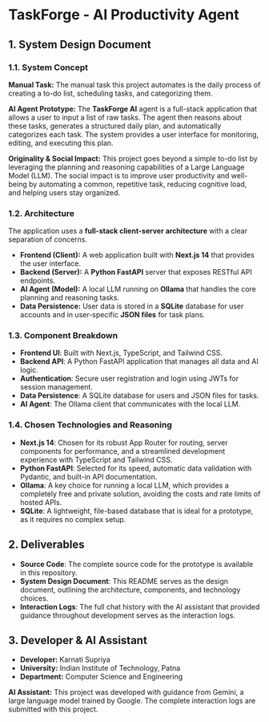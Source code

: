 # TaskForge - AI Productivity Agent

## 1. System Design Document

### 1.1. System Concept

**Manual Task:** The manual task this project automates is the daily process of creating a to-do list, scheduling tasks, and categorizing them.

**AI Agent Prototype:** The **TaskForge AI** agent is a full-stack application that allows a user to input a list of raw tasks. The agent then reasons about these tasks, generates a structured daily plan, and automatically categorizes each task. The system provides a user interface for monitoring, editing, and executing this plan.

**Originality & Social Impact:** This project goes beyond a simple to-do list by leveraging the planning and reasoning capabilities of a Large Language Model (LLM). The social impact is to improve user productivity and well-being by automating a common, repetitive task, reducing cognitive load, and helping users stay organized.

### 1.2. Architecture

The application uses a **full-stack client-server architecture** with a clear separation of concerns.

- **Frontend (Client):** A web application built with **Next.js 14** that provides the user interface.
- **Backend (Server):** A **Python FastAPI** server that exposes RESTful API endpoints.
- **AI Agent (Model):** A local LLM running on **Ollama** that handles the core planning and reasoning tasks.
- **Data Persistence:** User data is stored in a **SQLite** database for user accounts and in user-specific **JSON files** for task plans.

### 1.3. Component Breakdown

- **Frontend UI**: Built with Next.js, TypeScript, and Tailwind CSS.
- **Backend API**: A Python FastAPI application that manages all data and AI logic.
- **Authentication**: Secure user registration and login using JWTs for session management.
- **Data Persistence**: A SQLite database for users and JSON files for tasks.
- **AI Agent**: The Ollama client that communicates with the local LLM.

### 1.4. Chosen Technologies and Reasoning

- **Next.js 14**: Chosen for its robust App Router for routing, server components for performance, and a streamlined development experience with TypeScript and Tailwind CSS.
- **Python FastAPI**: Selected for its speed, automatic data validation with Pydantic, and built-in API documentation.
- **Ollama**: A key choice for running a local LLM, which provides a completely free and private solution, avoiding the costs and rate limits of hosted APIs.
- **SQLite**: A lightweight, file-based database that is ideal for a prototype, as it requires no complex setup.

## 2. Deliverables

- **Source Code**: The complete source code for the prototype is available in this repository.
- **System Design Document**: This README serves as the design document, outlining the architecture, components, and technology choices.
- **Interaction Logs**: The full chat history with the AI assistant that provided guidance throughout development serves as the interaction logs.

## 3. Developer & AI Assistant

- **Developer:** Karnati Supriya
- **University:** Indian Institute of Technology, Patna
- **Department:** Computer Science and Engineering

**AI Assistant:** This project was developed with guidance from Gemini, a large language model trained by Google. The complete interaction logs are submitted with this project.
